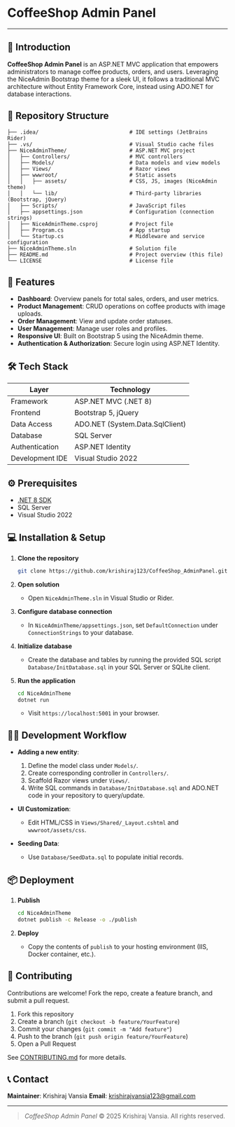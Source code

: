 # CoffeeShop Admin Panel

---

## 📖 Introduction

**CoffeeShop Admin Panel** is an ASP.NET MVC application that empowers administrators to manage coffee products, orders, and users. Leveraging the NiceAdmin Bootstrap theme for a sleek UI, it follows a traditional MVC architecture without Entity Framework Core, instead using ADO.NET for database interactions.

## 🌳 Repository Structure

```text
├── .idea/                             # IDE settings (JetBrains Rider)
├── .vs/                               # Visual Studio cache files
├── NiceAdminTheme/                    # ASP.NET MVC project
│   ├── Controllers/                   # MVC controllers
│   ├── Models/                        # Data models and view models
│   ├── Views/                         # Razor views
│   ├── wwwroot/                       # Static assets
│   │   ├── assets/                    # CSS, JS, images (NiceAdmin theme)
│   │   └── lib/                       # Third-party libraries (Bootstrap, jQuery)
│   ├── Scripts/                       # JavaScript files
│   ├── appsettings.json               # Configuration (connection strings)
│   ├── NiceAdminTheme.csproj          # Project file
│   ├── Program.cs                     # App startup
│   └── Startup.cs                     # Middleware and service configuration
├── NiceAdminTheme.sln                 # Solution file
├── README.md                          # Project overview (this file)
└── LICENSE                            # License file
```

## 🚀 Features

* **Dashboard**: Overview panels for total sales, orders, and user metrics.
* **Product Management**: CRUD operations on coffee products with image uploads.
* **Order Management**: View and update order statuses.
* **User Management**: Manage user roles and profiles.
* **Responsive UI**: Built on Bootstrap 5 using the NiceAdmin theme.
* **Authentication & Authorization**: Secure login using ASP.NET Identity.

## 🛠️ Tech Stack

| Layer           | Technology                      |
| --------------- | ------------------------------- |
| Framework       | ASP.NET MVC (.NET 8)            |
| Frontend        | Bootstrap 5, jQuery             |
| Data Access     | ADO.NET (System.Data.SqlClient) |
| Database        | SQL Server                      |
| Authentication  | ASP.NET Identity                |
| Development IDE | Visual Studio 2022              |

## ⚙️ Prerequisites

* [.NET 8 SDK](https://dotnet.microsoft.com/download)
* SQL Server
* Visual Studio 2022

## 💻 Installation & Setup

1. **Clone the repository**

   ```bash
   git clone https://github.com/krishiraj123/CoffeeShop_AdminPanel.git
   ```
2. **Open solution**

   * Open `NiceAdminTheme.sln` in Visual Studio or Rider.
3. **Configure database connection**

   * In `NiceAdminTheme/appsettings.json`, set `DefaultConnection` under `ConnectionStrings` to your database.
4. **Initialize database**

   * Create the database and tables by running the provided SQL script `Database/InitDatabase.sql` in your SQL Server or SQLite client.
5. **Run the application**

   ```bash
   cd NiceAdminTheme
   dotnet run
   ```

   * Visit `https://localhost:5001` in your browser.

## 🏃‍♂️ Development Workflow

* **Adding a new entity**:

  1. Define the model class under `Models/`.
  2. Create corresponding controller in `Controllers/`.
  3. Scaffold Razor views under `Views/`.
  4. Write SQL commands in `Database/InitDatabase.sql` and ADO.NET code in your repository to query/update.

* **UI Customization**:

  * Edit HTML/CSS in `Views/Shared/_Layout.cshtml` and `wwwroot/assets/css`.

* **Seeding Data**:

  * Use `Database/SeedData.sql` to populate initial records.

## 📦 Deployment

1. **Publish**

   ```bash
   cd NiceAdminTheme
   dotnet publish -c Release -o ./publish
   ```
2. **Deploy**

   * Copy the contents of `publish` to your hosting environment (IIS, Docker container, etc.).

## 🤝 Contributing

Contributions are welcome! Fork the repo, create a feature branch, and submit a pull request.

1. Fork this repository
2. Create a branch (`git checkout -b feature/YourFeature`)
3. Commit your changes (`git commit -m "Add feature"`)
4. Push to the branch (`git push origin feature/YourFeature`)
5. Open a Pull Request

See [CONTRIBUTING.md](docs/CONTRIBUTING.md) for more details.

## 📞 Contact

**Maintainer**: Krishiraj Vansia
**Email**: [krishirajvansia123@gmail.com](mailto:krishirajvansia123@gmail.com)

---

> *CoffeeShop Admin Panel* © 2025 Krishiraj Vansia. All rights reserved.
